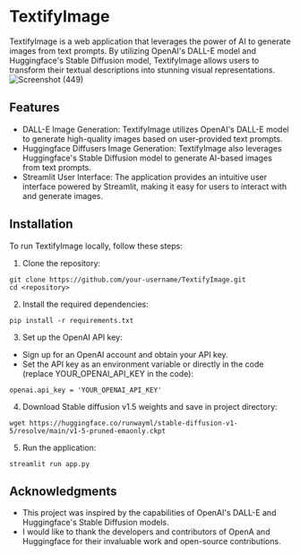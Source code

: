 # TextifyImage
TextifyImage is a web application that leverages the power of AI to generate images from text prompts. By utilizing OpenAI's DALL-E model and Huggingface's Stable Diffusion model, TextifyImage allows users to transform their textual descriptions into stunning visual representations.
![Screenshot (449)](https://github.com/RafayKhattak/TextifyImage/assets/90026724/3765a904-4a4a-481a-addc-a0188f2b4165)

## Features
- DALL-E Image Generation: TextifyImage utilizes OpenAI's DALL-E model to generate high-quality images based on user-provided text prompts.
- Huggingface Diffusers Image Generation: TextifyImage also leverages Huggingface's Stable Diffusion model to generate AI-based images from text prompts.
- Streamlit User Interface: The application provides an intuitive user interface powered by Streamlit, making it easy for users to interact with and generate images.
## Installation
To run TextifyImage locally, follow these steps:
1. Clone the repository:
```
git clone https://github.com/your-username/TextifyImage.git
cd <repository>
```
2. Install the required dependencies:
```
pip install -r requirements.txt
```
3. Set up the OpenAI API key:
- Sign up for an OpenAI account and obtain your API key.
- Set the API key as an environment variable or directly in the code (replace YOUR_OPENAI_API_KEY in the code):
```
openai.api_key = 'YOUR_OPENAI_API_KEY'
```
4. Download Stable diffusion v1.5 weights and save in project directory:
```
wget https://huggingface.co/runwayml/stable-diffusion-v1-5/resolve/main/v1-5-pruned-emaonly.ckpt
```
5. Run the application:
```
streamlit run app.py
```
## Acknowledgments
- This project was inspired by the capabilities of OpenAI's DALL-E and Huggingface's Stable Diffusion models.
- I would like to thank the developers and contributors of OpenA and Huggingface for their invaluable work and open-source contributions.


